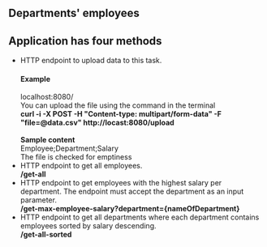 ## Departments' employees

## Application has four methods
- HTTP endpoint to upload data to this task. <br>
  #### Example
  localhost:8080/ <br>
  You can upload the file using the command in the terminal <br>
  **curl -i -X POST -H "Content-type: multipart/form-data" -F "file=@data.csv" http://locast:8080/upload <br><br>**
  **Sample content <br>**
  Employee;Department;Salary <br>
  The file is checked for emptiness
- HTTP endpoint to get all employees. <br>
  **/get-all**
- HTTP endpoint to get employees with the highest salary per department. The endpoint must accept the department as an input parameter. <br>
  **/get-max-employee-salary?department={nameOfDepartment}**
- HTTP endpoint to get all departments where each department contains employees sorted by salary descending.<br>
  **/get-all-sorted**
